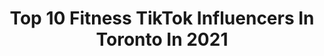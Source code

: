 ---
title: Top 10 Fitness TikTok Influencers In Toronto In 2021
description: >-
  Find top fitness TikTok influencers in Toronto in 2021. Most popular hashtags: #fitness #toronto #fyp #foryou.
platform: TikTok
hits: 43
text_top: Analyze the most popular TikTok influencers on inBeat.
text_bottom: Our platform has 43 TikTok influencers like this in Toronto, Canada for you to collaborate.
profiles:
  - username: "jaycelesteron"
    fullname: >-
      Gwapo_boi
    bio: >-
      Jaycel Esteron Yup I deleted all my old TikToks
    location: "Canada"
    followers: 14500
    engagement: 1000
    commentsToLikes: 0.036163
    id: ckb9o5biwi83l0j23mzm7g957
    verified: false
    hashtags: "#gym, #bodybuilding, #summervibes, #filipino"
  - username: "geoffbryanfit"
    fullname: >-
      Geoff Bryan 🤙🏼🔥
    bio: >-
      Toronto 🇨🇦 Fitness challenges + tips 🤙🏼 %30 off fitness clothes below ⬇️
    location: "Canada"
    followers: 10800
    engagement: 747
    commentsToLikes: 0.045694
    id: ckbaz8to1pmz10j23rkhnvlay
    verified: false
    hashtags: "#calisthenics, #fitness, #healthyliving, #toronto"
  - username: "emscourtney"
    fullname: >-
      Emma
    bio: >-
      Lover of interior design, baking, travel, fitness & cats 📍Toronto
    location: "Canada"
    followers: 3328
    engagement: 706
    commentsToLikes: 0.053382
    id: ckace9kecltqt0i78fzu4m3f9
    verified: false
    hashtags: "#catsoftiktok, #vibecheck, #foryou, #cats"
  - username: "hsimranofficial365"
    fullname: >-
      Harsimran Singh
    bio: >-
      Surrey 🇨🇦 Instagram "hsimranofficial" YouTube:- Harsimran Singh Official
    location: "Canada"
    followers: 278200
    engagement: 610
    commentsToLikes: 0.006856
    id: ckbl6bddm40sc0j23ffe2j8fk
    verified: false
    hashtags: "#harsimransingh, #punjab, #india, #chandigarh"
  - username: "jatinkalyan2"
    fullname: >-
      Jatin Kalyan
    bio: >-
      🙎🏻Age 19🙎🏻 🎂18 July🎂 ✊🏻W●₹k h@rd🤟🏻 🏠Hathlana🏠 🤟🏻khtm🤟🏻
    location: "Canada"
    followers: 20200
    engagement: 309
    commentsToLikes: 0.008065
    id: ck8j5yz9e7gtp0j78myslmzl4
    verified: false
    hashtags: "#bff, #rankpush, #foryou, #jatinkalyan2"
  - username: "azurfit"
    fullname: >-
      Azur
    bio: >-
      Fit Apparel ⚡️ Toronto based 🇨🇦 Follow @erinndubs for BTS
    location: "Canada"
    followers: 22800
    engagement: 328
    commentsToLikes: 0.000000
    id: ck8tu6y2xsctl0j782v91ymyj
    verified: false
    hashtags: "#canada, #fitness, #apparel, #bikeshorts"
  - username: "mindonstrength"
    fullname: >-
      mindonstrength
    bio: >-
      You like Fitness & I Like Fitness 💪🏽 Full Weightloss Tips On My Youtube page
    location: "Canada"
    followers: 12200
    engagement: 728
    commentsToLikes: 0.047586
    id: ckcdx8xgog2qi0j23l86rtpi6
    verified: false
    hashtags: "#weightloss, #fitnesstips, #weightlosstransformation, #weightlossjourney"
  - username: "browneyedgirl007"
    fullname: >-
      Brown Eyed Girl
    bio: >-
      Toronto
    location: "Canada"
    followers: 5691
    engagement: 663
    commentsToLikes: 0.086443
    id: ck9f9k08574z60j7814g0x7bq
    verified: false
    hashtags: "#yiayia, #accents, #funny, #accent"
  - username: "dannied2112"
    fullname: >-
      dannieD
    bio: >-
      Canadian/model/fitness/leafs/The tragically hip/typo queen/ twitter-DannieD2112
    location: "Canada"
    followers: 11900
    engagement: 486
    commentsToLikes: 0.077314
    id: ckaurxpfewyk40j2324e30eot
    verified: false
    hashtags: "#comedy, #foryoupage, #lol, #fyp"
  - username: "eoin_carroll"
    fullname: >-
      Eoin Carroll.
    bio: >-
      CEO of Intermittent Fasting Irish ☘️ living in Toronto, Canada 🇨🇦
    location: "Canada"
    followers: 44200
    engagement: 353
    commentsToLikes: 0.033874
    id: ck81s3y8mptel0j781cnqbsry
    verified: false
    hashtags: "#quarantine, #intermittentfasting, #nutrition, #wellnesstips"
---